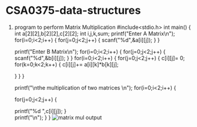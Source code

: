 # CSA0375-data-structures

1. program to perform Matrix Multiplication
    #include<stdio.h>
int main()
{
	int a[2][2],b[2][2],c[2][2];
	int i,j,k,sum;
	printf("Enter A Matrix\n");
	for(i=0;i<2;i++)
	{
	  for(j=0;j<2;j++)
	  {
	   scanf("%d",&a[i][j]);
      } 
	}
	
	printf("Enter B Matrix\n");
	for(i=0;i<2;i++)
	{
	  for(j=0;j<2;j++)
	  {
	   scanf("%d",&b[i][j]);
}
}
	for(i=0;i<2;i++)
	{
	  for(j=0;j<2;j++)
    {
	   c[i][j]= 0;
	   for(k=0;k<2;k++)
	{
		c[i][j]+= a[i][k]*b[k][j];
		
	}
    } 
   }
   
   printf("\nthe multiplication of two matrices \n");
   	for(i=0;i<2;i++)
   	{
	   
   	 for(j=0;j<2;j++)
   {
   	
   	printf("%d  ",c[i][j]);
	   	   }   	
	   	   printf("\n");
	   }
}
![matrix mul output](https://user-images.githubusercontent.com/112487217/191208338-27fbc822-8474-44b3-9c4e-7365a516453f.png)

